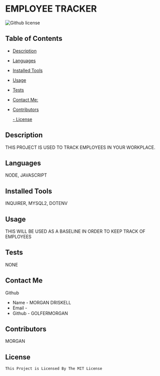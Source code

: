 # EMPLOYEE TRACKER
  ![Github license](https://img.shields.io/badge/license-MIT-blue.svg)
  ## Table of Contents
  - [Description](#description)
  - [Languages](#languages)
  - [Installed Tools](#installation)
  - [Usage](#usage)
  - [Tests](#test)
  - [Contact Me:](#contact)
  - [Contributors](#contributors)
  
    [- License](#license)

  ## Description
  THIS PROJECT IS USED TO TRACK EMPLOYEES IN YOUR WORKPLACE.
  ## Languages
  NODE, JAVASCRIPT
  ## Installed Tools
  INQUIRER, MYSQL2, DOTENV
  ## Usage
  THIS WILL BE USED AS A BASELINE IN ORDER TO KEEP TRACK OF EMPLOYEES
  ## Tests
  NONE
  ## Contact Me
 Github  
  - Name - MORGAN DRISKELL
  - Email - 
  - Github - GOLFERMORGAN
  ## Contributors
  MORGAN
  ## License
    This Project is Licensed By The MIT License
